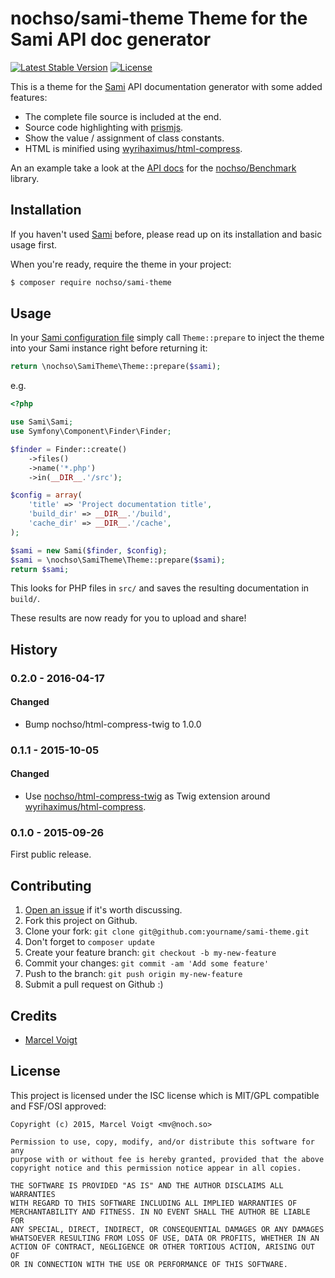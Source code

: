 # nochso/sami-theme Theme for the Sami API doc generator

[![Latest Stable Version](https://poser.pugx.org/nochso/sami-theme/v/stable)](https://packagist.org/packages/nochso/sami-theme)
[![License](https://poser.pugx.org/nochso/sami-theme/license)](LICENSE)

This is a theme for the [Sami] API documentation generator with some added features:

- The complete file source is included at the end.
- Source code highlighting with [prismjs](http://prismjs.com/).
- Show the value / assignment of class constants.
- HTML is minified using [wyrihaximus/html-compress][html-compress].

An an example take a look at the [API docs](http://nochso.github.io/Benchmark/docs/) for the [nochso/Benchmark](https://github.com/nochso/Benchmark/) library.

## Installation

If you haven't used [Sami] before, please read up on its installation and basic usage first.

When you're ready, require the theme in your project:

```sh
$ composer require nochso/sami-theme
```

## Usage

In your [Sami configuration file](https://github.com/FriendsOfPHP/Sami#configuration) simply call `Theme::prepare` to
inject the theme into your Sami instance right before returning it:

```php
return \nochso\SamiTheme\Theme::prepare($sami);
```

e.g.
```php
<?php

use Sami\Sami;
use Symfony\Component\Finder\Finder;

$finder = Finder::create()
    ->files()
    ->name('*.php')
    ->in(__DIR__.'/src');

$config = array(
    'title' => 'Project documentation title',
    'build_dir' => __DIR__.'/build',
    'cache_dir' => __DIR__.'/cache',
);

$sami = new Sami($finder, $config);
$sami = \nochso\SamiTheme\Theme::prepare($sami);
return $sami;
```

This looks for PHP files in `src/` and saves the resulting documentation in `build/`.

These results are now ready for you to upload and share!

## History

### 0.2.0 - 2016-04-17
#### Changed
- Bump nochso/html-compress-twig to 1.0.0

### 0.1.1 - 2015-10-05
#### Changed
- Use [nochso/html-compress-twig](https://github.com/nochso/html-compress-twig) as Twig extension around [wyrihaximus/html-compress][html-compress].

### 0.1.0 - 2015-09-26
First public release.

## Contributing

1. [Open an issue](https://github.com/nochso/sami-theme/issues/new) if it's worth discussing.
2. Fork this project on Github.
3. Clone your fork: `git clone git@github.com:yourname/sami-theme.git`
4. Don't forget to `composer update`
4. Create your feature branch: `git checkout -b my-new-feature`
5. Commit your changes: `git commit -am 'Add some feature'`
6. Push to the branch: `git push origin my-new-feature`
7. Submit a pull request on Github :)

## Credits

- [Marcel Voigt](https://github.com/nochso)

## License
This project is licensed under the ISC license which is MIT/GPL compatible and FSF/OSI approved:

```
Copyright (c) 2015, Marcel Voigt <mv@noch.so>

Permission to use, copy, modify, and/or distribute this software for any
purpose with or without fee is hereby granted, provided that the above
copyright notice and this permission notice appear in all copies.

THE SOFTWARE IS PROVIDED "AS IS" AND THE AUTHOR DISCLAIMS ALL WARRANTIES
WITH REGARD TO THIS SOFTWARE INCLUDING ALL IMPLIED WARRANTIES OF
MERCHANTABILITY AND FITNESS. IN NO EVENT SHALL THE AUTHOR BE LIABLE FOR
ANY SPECIAL, DIRECT, INDIRECT, OR CONSEQUENTIAL DAMAGES OR ANY DAMAGES
WHATSOEVER RESULTING FROM LOSS OF USE, DATA OR PROFITS, WHETHER IN AN
ACTION OF CONTRACT, NEGLIGENCE OR OTHER TORTIOUS ACTION, ARISING OUT OF
OR IN CONNECTION WITH THE USE OR PERFORMANCE OF THIS SOFTWARE.
```

[Sami]: https://github.com/FriendsOfPHP/Sami
[html-compress]: https://github.com/WyriHaximus/HtmlCompress
[benchmark-docs]: http://nochso.github.io/Benchmark/docs/index.html
